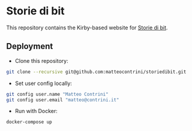 # Storie di bit

This repository contains the Kirby-based website for [Storie di bit](https://storiedibit.it).

## Deployment

- Clone this repository:

```bash
git clone --recursive git@github.com:matteocontrini/storiedibit.git
```

- Set user config locally:

```bash
git config user.name "Matteo Contrini"
git config user.email "matteo@contrini.it"
```

- Run with Docker:

```bash
docker-compose up
```
